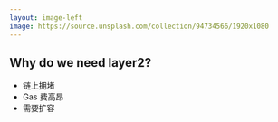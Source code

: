 ```yaml
---
layout: image-left
image: https://source.unsplash.com/collection/94734566/1920x1080
---
```


## Why do we need layer2?
- 链上拥堵
- Gas 费高昂  
- 需要扩容
